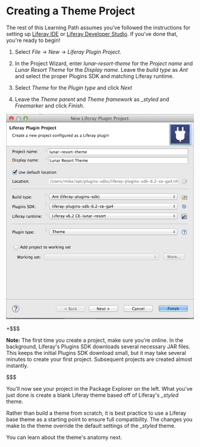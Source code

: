 # Creating a Theme Project

The rest of this Learning Path assumes you've followed the instructions for
setting up [Liferay IDE](/develop/learning-paths/mvc/-/knowledge_base/6-2/developing-apps-with-liferay-ide)
or [Liferay Developer Studio](/develop/learning-paths/mvc/-/knowledge_base/6-2/developing-applications-with-liferay-developer-stu). 
If you've done that, you're ready to begin! 

1. Select *File* &rarr; *New* &rarr; *Liferay Plugin Project*.

2. In the Project Wizard, enter *lunar-resort-theme* for the *Project name* and 
*Lunar Resort Theme* for the *Display name*. Leave the *build type* as *Ant* and 
select the proper Plugins SDK and matching Liferay runtime.

3. Select *Theme* for the *Plugin type* and click *Next*

4. Leave the *Theme parent* and *Theme framework* as *_styled* and *Freemarker* 
and click *Finish*.

![Figure 1: The Project Wizard makes it easy to build a theme.](../../images/theme-creation-01.png)

+$$$

**Note:** The first time you create a project, make sure you're online. In the 
background, Liferay's Plugins SDK downloads several necessary JAR files. This
keeps the initial Plugins SDK download small, but it may take several minutes to
create your first project. Subsequent projects are created almost instantly.

$$$

You'll now see your project in the Package Explorer on the left. What you've
just done is create a blank Liferay theme based off of Liferay's *_styled* 
theme. 

Rather than build a theme from scratch, it is best practice to use a Liferay 
base theme as a starting point to ensure full compatibility. The changes you 
make to the theme override the default settings of the *_styled* theme.

You can learn about the theme's anatomy next.
